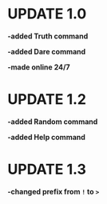 # UPDATE 1.0
**-added Truth command**

**-added Dare command**

**-made online 24/7**


# UPDATE 1.2

**-added Random command** 

**-added Help command**


# UPDATE 1.3 

**-changed prefix from `!` to `>`**
